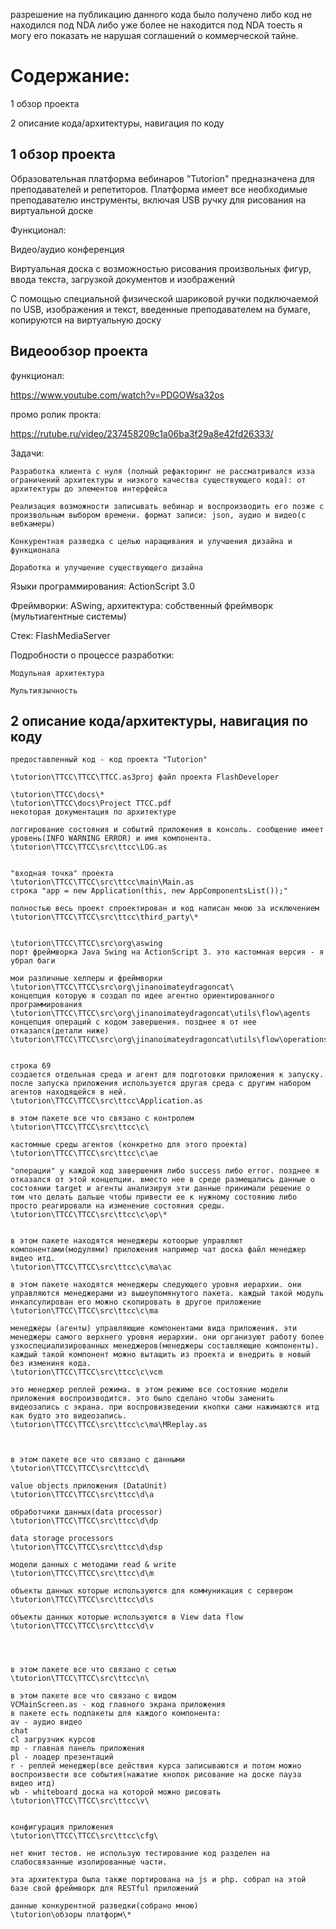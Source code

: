 разрешение на публикацию данного кода было получено либо код не находился под NDA либо уже более не находится под NDA тоесть я могу его показать не нарушая соглашений о коммерческой тайне.

# Содержание:
1 обзор проекта

2 описание кода/архитектуры, навигация по коду

## 1 обзор проекта


Образовательная платформа вебинаров "Tutorion" предназначена для преподавателей и репетиторов. Платформа имеет все необходимые преподавателю инструменты, включая USB ручку для рисования на виртуальной доске

Функционал:

Видео/аудио конференция

Виртуальная доска с возможностью рисования произвольных фигур, ввода текста, загрузкой документов и изображений

С помощью специальной физической шариковой ручки подключаемой по USB, изображения и текст, введенные преподавателем на бумаге, копируются на виртуальную доску


## Видеообзор проекта

функционал:

https://www.youtube.com/watch?v=PDGOWsa32os

промо ролик прокта:

https://rutube.ru/video/237458209c1a06ba3f29a8e42fd26333/


Задачи:

    Разработка клиента с нуля (полный рефакторинг не рассматривался изза ограничений архитектуры и низкого качества существующего кода): от архитектуры до элементов интерфейса
    
	Реализация возможности записывать вебинар и воспроизводить его позже с произвольным выбором времени. формат записи: json, аудио и видео(с вебкамеры)
    
	Конкурентная разведка с целью наращивания и улучшения дизайна и функционала
    
	Доработка и улучшение существующего дизайна


Языки программирования: ActionScript 3.0

Фреймворки: ASwing, архитектура: собственный фреймворк (мультиагентные системы)

Стек: FlashMediaServer

Подробности о процессе разработки:

    Модульная архитектура
	
    Мультиязычность


## 2 описание кода/архитектуры, навигация по коду

```
предоставленный код - код проекта "Tutorion"

\tutorion\TTCC\TTCC\TTCC.as3proj файл проекта FlashDeveloper

\tutorion\TTCC\docs\*
\tutorion\TTCC\docs\Project TTCC.pdf
некоторая документация по архитектуре

логгирование состояния и событий приложения в консоль. сообщение имеет уровень(INFO WARNING ERROR) и имя компонента.
\tutorion\TTCC\TTCC\src\ttcc\LOG.as


"входная точка" проекта
\tutorion\TTCC\TTCC\src\ttcc\main\Main.as
строка "app = new Application(this, new AppComponentsList());"

полностью весь проект спроектирован и код написан мною за исключением
\tutorion\TTCC\TTCC\src\ttcc\third_party\*


\tutorion\TTCC\TTCC\src\org\aswing
порт фреймворка Java Swing на ActionScript 3. это кастомная версия - я убрал баги

мои различные хелперы и фреймворки
\tutorion\TTCC\TTCC\src\org\jinanoimateydragoncat\
концепция которую я создал по идее агентно ориентированного программирования
\tutorion\TTCC\TTCC\src\org\jinanoimateydragoncat\utils\flow\agents
концепция операций с кодом завершения. позднее я от нее отказался(детали ниже)
\tutorion\TTCC\TTCC\src\org\jinanoimateydragoncat\utils\flow\operations


строка 69
создается отдельная среда и агент для подготовки приложения к запуску. после запуска приложения используется другая среда с другим набором агентов находящейся в ней.
\tutorion\TTCC\TTCC\src\ttcc\Application.as

в этом пакете все что связано с контролем
\tutorion\TTCC\TTCC\src\ttcc\c\

кастомные среды агентов (конкретно для этого проекта)
\tutorion\TTCC\TTCC\src\ttcc\c\ae

"операции" у каждой код завершения либо success либо error. позднее я отказался от этой концепции. вместо нее в среде размещались данные о состоянии target и агенты анализируя эти данные принимали решение о том что делать дальше чтобы привести ее к нужному состоянию либо просто реагировали на изменение состояния среды.
\tutorion\TTCC\TTCC\src\ttcc\c\op\*


в этом пакете находятся менеджеры котоорые управляют компонентами(модулями) приложения например чат доска файл менеджер видео итд.
\tutorion\TTCC\TTCC\src\ttcc\c\ma\ac

в этом пакете находятся менеджеры следующего уровня иерархии. они управляются менеджерами из вышеупомянутого пакета. каждый такой модуль инкапсулирован его можно скопировать в другое приложение
\tutorion\TTCC\TTCC\src\ttcc\c\ma

менеджеры (агенты) управляющие компонентами вида приложения. эти менеджеры самого верхнего уровня иерархии. они организуют работу более узкоспециализированных менеджеров(менеджеры составляющие компоненты). каждый такой компонент можно вытащить из проекта и внедрить в новый без измениня кода.
\tutorion\TTCC\TTCC\src\ttcc\c\vcm

это менеджер реплей режима. в этом режиме все состояние модели приложения воспроизводится. это было сделано чтобы заменить видеозапись с экрана. при воспровизведении кнопки сами нажимаются итд как будто это видеозапись.
\tutorion\TTCC\TTCC\src\ttcc\c\ma\MReplay.as



в этом пакете все что связано с данными
\tutorion\TTCC\TTCC\src\ttcc\d\

value objects приложения (DataUnit)
\tutorion\TTCC\TTCC\src\ttcc\d\a

обработчики данных(data processor)
\tutorion\TTCC\TTCC\src\ttcc\d\dp

data storage processors
\tutorion\TTCC\TTCC\src\ttcc\d\dsp

модели данных с методами read & write
\tutorion\TTCC\TTCC\src\ttcc\d\m

объекты данных которые используются для коммуникация с сервером
\tutorion\TTCC\TTCC\src\ttcc\d\s

объекты данных которые используются в View data flow
\tutorion\TTCC\TTCC\src\ttcc\d\v




в этом пакете все что связано с сетью
\tutorion\TTCC\TTCC\src\ttcc\n\

в этом пакете все что связано с видом
VCMainScreen.as - код главного экрана приложения
в пакете есть подпакеты для каждого компонента:
av - аудио видео
chat
cl загрузчик курсов
mp - главная панель приложения
pl - лоадер презентаций
r - реплей менеджер(все действия курса записываются и потом можно воспроизвести все события(нажатие кнопок рисование на доске пауза видео итд)
wb - whiteboard доска на которой можно рисовать
\tutorion\TTCC\TTCC\src\ttcc\v\


конфигурация приложения
\tutorion\TTCC\TTCC\src\ttcc\cfg\

нет юнит тестов. не использую тестирование код разделен на слабосвязанные изолированные части.

эта архитектура была также портирована на js и php. собрал на этой базе свой фреймворк для RESTful приложений

данные конкурентной разведки(собрано мною)
\tutorion\обзоры платформ\*
```